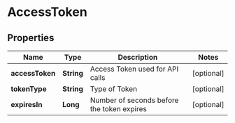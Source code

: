 
# AccessToken

## Properties
Name | Type | Description | Notes
------------ | ------------- | ------------- | -------------
**accessToken** | **String** | Access Token used for API calls |  [optional]
**tokenType** | **String** | Type of Token |  [optional]
**expiresIn** | **Long** | Number of seconds before the token expires |  [optional]



